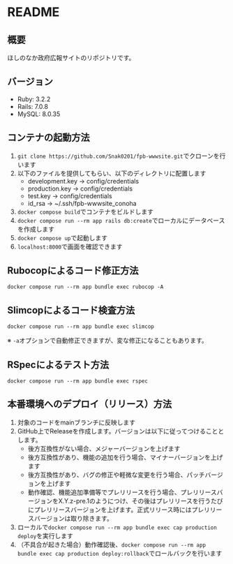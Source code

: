 # README
## 概要
ほしのなか政府広報サイトのリポジトリです。

## バージョン
- Ruby: 3.2.2
- Rails: 7.0.8
- MySQL: 8.0.35

## コンテナの起動方法
1. `git clone https://github.com/Snak0201/fpb-wwwsite.git`でクローンを行います
1. 以下のファイルを提供してもらい、以下のディレクトリに配置します
    - development.key -> config/credentials
    - production.key -> config/credentials
    - test.key -> config/credentials
    - id_rsa -> ~/.ssh/fpb-wwwsite_conoha
1. `docker compose build`でコンテナをビルドします
1. `docker compose run --rm app rails db:create`でローカルにデータベースを作成します
1. `docker compose up`で起動します
1. `localhost:8000`で画面を確認できます

## Rubocopによるコード修正方法
`docker compose run --rm app bundle exec rubocop -A`

## Slimcopによるコード検査方法
`docker compose run --rm app bundle exec slimcop`

※ `-a`オプションで自動修正できますが、変な修正になることもあります。

## RSpecによるテスト方法
`docker compose run --rm app bundle exec rspec`

## 本番環境へのデプロイ（リリース）方法
1. 対象のコードをmainブランチに反映します
1. GitHub上でReleaseを作成します。バージョンは以下に従ってつけることとします。
    - 後方互換性がない場合、メジャーバージョンを上げます
    - 後方互換性があり、機能の追加を行う場合、マイナーバージョンを上げます
    - 後方互換性があり、バグの修正や軽微な変更を行う場合、パッチバージョンを上げます
    - 動作確認、機能追加準備等でプレリリースを行う場合、プレリリースバージョンをX.Y.z-pre.1のようにつけ、その後はプレリリースを行うたびにプレリリースバージョンを上げます。正式リリース時にはプレリリースバージョンは取り除きます。
1. ローカルで`docker compose run --rm app bundle exec cap production deploy`を実行します
1. （不具合が起きた場合）動作確認後、`docker compose run --rm app bundle exec cap production deploy:rollback`でロールバックを行います

